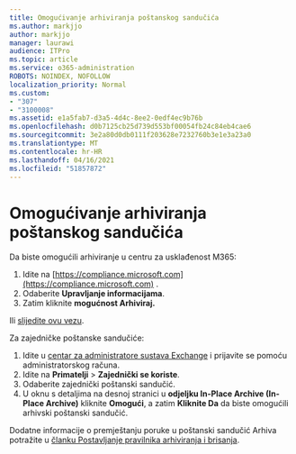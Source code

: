 ```yaml
---
title: Omogućivanje arhiviranja poštanskog sandučića
ms.author: markjjo
author: markjjo
manager: laurawi
audience: ITPro
ms.topic: article
ms.service: o365-administration
ROBOTS: NOINDEX, NOFOLLOW
localization_priority: Normal
ms.custom:
- "307"
- "3100008"
ms.assetid: e1a5fab7-d3a5-4d4c-8ee2-0edf4ec9b76b
ms.openlocfilehash: d0b7125cb25d739d553bf00054fb24c84eb4cae6
ms.sourcegitcommit: 3e2a80d0db0111f203628e7232760b3e1e3a23a0
ms.translationtype: MT
ms.contentlocale: hr-HR
ms.lasthandoff: 04/16/2021
ms.locfileid: "51857872"
---
```

# <a name="enable-an-archive-mailbox"></a>Omogućivanje arhiviranja poštanskog sandučića

Da biste omogućili arhiviranje u centru za usklađenost M365:

1. Idite na [https://compliance.microsoft.com](https://compliance.microsoft.com) .
2. Odaberite **Upravljanje informacijama**.
3. Zatim kliknite **mogućnost Arhiviraj.**

Ili [slijedite ovu vezu](https://sip.compliance.microsoft.com/informationgovernance?viewid=archive).  

Za zajedničke poštanske sandučiće:

1. Idite u [centar za administratore sustava Exchange](https://outlook.office365.com/ecp) i prijavite se pomoću administratorskog računa.
2. Idite na **Primatelji**  >  **Zajednički se koriste**.
3. Odaberite zajednički poštanski sandučić.
4. U oknu s detaljima na desnoj stranici u **odjeljku In-Place Archive (In-Place Archive)** kliknite **Omogući**, a zatim **Kliknite Da** da biste omogućili arhivski poštanski sandučić.

Dodatne informacije o premještanju poruke u poštanski sandučić Arhiva potražite u [članku Postavljanje pravilnika arhiviranja i brisanja](https://docs.microsoft.com//office365/securitycompliance/set-up-an-archive-and-deletion-policy-for-mailboxes).

